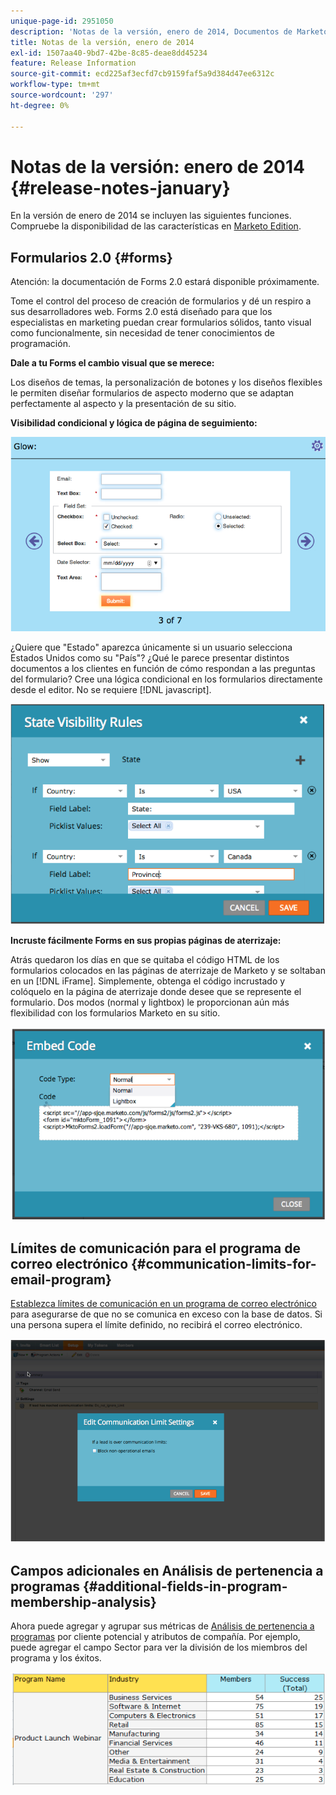 ```yaml
---
unique-page-id: 2951050
description: 'Notas de la versión, enero de 2014, Documentos de Marketo: documentación del producto'
title: Notas de la versión, enero de 2014
exl-id: 1507aa40-9bd7-42be-8c85-deae8dd45234
feature: Release Information
source-git-commit: ecd225af3ecfd7cb9159faf5a9d384d47ee6312c
workflow-type: tm+mt
source-wordcount: '297'
ht-degree: 0%

---
```


# Notas de la versión: enero de 2014 {#release-notes-january}

En la versión de enero de 2014 se incluyen las siguientes funciones. Compruebe la disponibilidad de las características en [Marketo Edition](https://www.marketo.com/pricing/).

## Formularios 2.0 {#forms}

Atención: la documentación de Forms 2.0 estará disponible próximamente.

Tome el control del proceso de creación de formularios y dé un respiro a sus desarrolladores web. Forms 2.0 está diseñado para que los especialistas en marketing puedan crear formularios sólidos, tanto visual como funcionalmente, sin necesidad de tener conocimientos de programación.

**Dale a tu Forms el cambio visual que se merece:**

Los diseños de temas, la personalización de botones y los diseños flexibles le permiten diseñar formularios de aspecto moderno que se adaptan perfectamente al aspecto y la presentación de su sitio.

**Visibilidad condicional y lógica de página de seguimiento:**

![](assets/image2014-9-22-10-3a30-3a52.png)

¿Quiere que &quot;Estado&quot; aparezca únicamente si un usuario selecciona Estados Unidos como su &quot;País&quot;? ¿Qué le parece presentar distintos documentos a los clientes en función de cómo respondan a las preguntas del formulario? Cree una lógica condicional en los formularios directamente desde el editor. No se requiere [!DNL javascript].

![](assets/image2014-9-22-10-3a31-3a54.png)

**Incruste fácilmente Forms en sus propias páginas de aterrizaje:**

Atrás quedaron los días en que se quitaba el código HTML de los formularios colocados en las páginas de aterrizaje de Marketo y se soltaban en un [!DNL iFrame]. Simplemente, obtenga el código incrustado y colóquelo en la página de aterrizaje donde desee que se represente el formulario. Dos modos (normal y lightbox) le proporcionan aún más flexibilidad con los formularios Marketo en su sitio.

![](assets/image2014-9-22-10-3a38-3a2.png)

## Límites de comunicación para el programa de correo electrónico {#communication-limits-for-email-program}

[Establezca límites de comunicación en un programa de correo electrónico](/help/marketo/product-docs/email-marketing/email-programs/email-program-actions/enable-disable-communication-limits-in-an-email-program.md) para asegurarse de que no se comunica en exceso con la base de datos. Si una persona supera el límite definido, no recibirá el correo electrónico.

![](assets/image2014-9-22-10-3a38-3a31.png)

## Campos adicionales en Análisis de pertenencia a programas {#additional-fields-in-program-membership-analysis}

Ahora puede agregar y agrupar sus métricas de [Análisis de pertenencia a programas](/help/marketo/product-docs/reporting/revenue-cycle-analytics/program-analytics/build-a-program-membership-analysis-report-that-lists-leads.md) por cliente potencial y atributos de compañía. Por ejemplo, puede agregar el campo Sector para ver la división de los miembros del programa y los éxitos.

![](assets/image2014-9-22-10-3a39-3a1.png)
